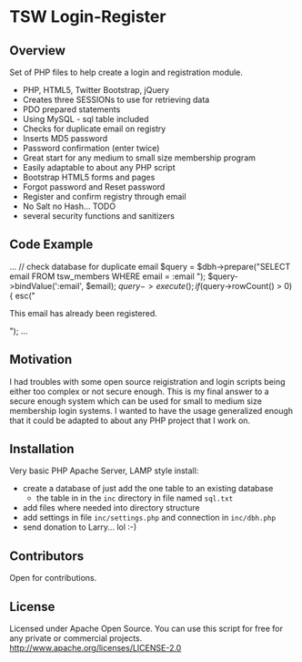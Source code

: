 # TSW Login-Register

## Overview
Set of PHP files to help create a login and registration module.
* PHP, HTML5, Twitter Bootstrap, jQuery
* Creates three SESSIONs to use for retrieving data
* PDO prepared statements 
* Using MySQL - sql table included
* Checks for duplicate email on registry
* Inserts MD5 password
* Password confirmation (enter twice)
* Great start for any medium to small size membership program
* Easily adaptable to about any PHP script 
* Bootstrap HTML5 forms and pages
* Forgot password and Reset password
* Register and confirm registry through email
* No Salt no Hash... TODO
* several security functions and sanitizers


## Code Example
...
    // check database for duplicate email
    $query = $dbh->prepare("SELECT email FROM tsw_members
                            WHERE email = :email 
                               "); 
    $query->bindValue(':email', $email);
    $query->execute();
    if($query->rowCount() > 0)
    {
        esc("<p>This email has already been registered.</p>");
...
## Motivation
I had troubles with some open source reigistration and login scripts being either too complex or not secure enough. This is my final answer to a secure enough system which can be used for small to medium size membership login systems. I wanted to have the usage generalized enough that it could be adapted to about any PHP project that I work on.

## Installation
Very basic PHP Apache Server, LAMP style install:
* create a database of just add the one table to an existing database
   * the table in in the `inc` directory in file named `sql.txt`
* add files where needed into directory structure
* add settings in file `inc/settings.php` and connection in `inc/dbh.php`
* send donation to Larry... lol :-)

## Contributors
Open for contributions. 

## License
Licensed under Apache Open Source. You can use this script for free for any private or commercial projects.
http://www.apache.org/licenses/LICENSE-2.0

